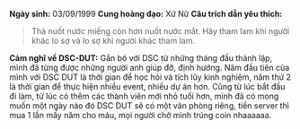 **Ngày sinh:** 03/09/1999
**Cung hoàng đạo:** Xử Nữ
**Câu trích dẫn yêu thích:**
> Thà nuốt nước miếng còn hơn nuốt nước mắt. Hãy tham lam khi người khác lo sợ và lo sợ khi người khác tham lam.

**Cảm nghĩ về DSC-DUT:** Gắn bó với DSC từ những tháng đầu thành lập, mình đã từng được những người anh giúp đỡ, định hướng. Năm đầu tiên của mình với DSC DUT là thời gian để học hỏi và tích lũy kinh nghiệm, năm thứ 2 là thời gian để thực hiện nhiều event, nhiều dự án hơn. Cũng từ lúc bắt đầu đi làm, từ lúc có thêm các thành viên mới nhỏ tuổi hơn, mình đã có mong muốn một ngày nào đó DSC DUT sẽ có một văn phòng riêng, tiền server thì mua 1 lần mấy năm cho máu, mọi người chờ mình trúng coin nhaaaaaa.
